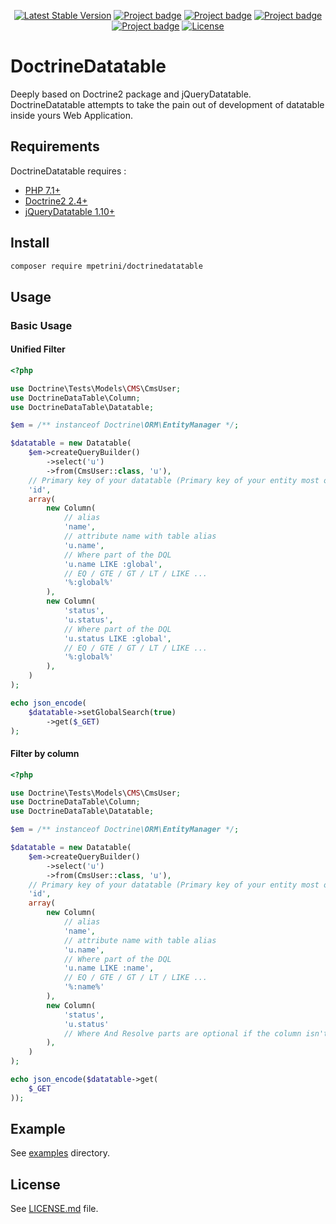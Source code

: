 <p align="center">
<a href="https://packagist.org/packages/mpetrini/doctrinedatatable"><img src="https://poser.pugx.org/mpetrini/doctrinedatatable/v/stable.svg" alt="Latest Stable Version"></a>
<a class="append-right-8" href="https://codeclimate.com/github/mathieupetrini/doctrinedatatable/maintainability" rel="noopener noreferrer" target="_blank"><img alt="Project badge" aria-hidden="true" class="project-badge" src="https://api.codeclimate.com/v1/badges/2610efbb2a769e72c4e8/maintainability"></a>
<a class="append-right-8" href="https://scrutinizer-ci.com/g/mathieupetrini/doctrinedatatable" rel="noopener noreferrer" target="_blank"><img alt="Project badge" aria-hidden="true" class="project-badge" src="https://scrutinizer-ci.com/g/mathieupetrini/doctrinedatatable/badges/quality-score.png?b=master"></a>
<a class="append-right-8" href="https://gitlab.com/mpetrini/doctrinedatatable" rel="noopener noreferrer" target="_blank"><img alt="Project badge" aria-hidden="true" class="project-badge" src="https://gitlab.com/mpetrini/doctrinedatatable/badges/master/coverage.svg"></a>
<a class="append-right-8" href="https://gitlab.com/mpetrini/doctrinedatatable" rel="noopener noreferrer" target="_blank"><img alt="Project badge" aria-hidden="true" class="project-badge" src="https://gitlab.com/mpetrini/doctrinedatatable/badges/master/pipeline.svg"></a>
<a href="https://packagist.org/packages/mpetrini/doctrinedatatable"><img src="https://poser.pugx.org/mpetrini/doctrinedatatable/license.svg" alt="License"></a>
</p>

# DoctrineDatatable

Deeply based on Doctrine2 package and jQueryDatatable. DoctrineDatatable attempts to take the pain out of development of 
datatable inside yours Web Application.

## Requirements

DoctrineDatatable requires : 

* <a href="http://php.net/">PHP 7.1+</a>
* <a href="https://github.com/doctrine/doctrine2">Doctrine2 2.4+</a>
* <a href="https://github.com/DataTables/DataTables">jQueryDatatable 1.10+</a>

## Install

```bash
composer require mpetrini/doctrinedatatable
```

## Usage

### Basic Usage

#### Unified Filter


```php
<?php

use Doctrine\Tests\Models\CMS\CmsUser;
use DoctrineDataTable\Column;
use DoctrineDataTable\Datatable;

$em = /** instanceof Doctrine\ORM\EntityManager */;

$datatable = new Datatable(
    $em->createQueryBuilder()
        ->select('u')
        ->from(CmsUser::class, 'u'),
    // Primary key of your datatable (Primary key of your entity most of the time)
    'id',
    array(
        new Column(
            // alias
            'name',
            // attribute name with table alias
            'u.name',
            // Where part of the DQL
            'u.name LIKE :global',
            // EQ / GTE / GT / LT / LIKE ...
            '%:global%'
        ),
        new Column(
            'status',
            'u.status',
            // Where part of the DQL
            'u.status LIKE :global',
            // EQ / GTE / GT / LT / LIKE ...
            '%:global%'
        ),
    )
);

echo json_encode(
    $datatable->setGlobalSearch(true)
        ->get($_GET)
);
```

#### Filter by column

```php
<?php

use Doctrine\Tests\Models\CMS\CmsUser;
use DoctrineDataTable\Column;
use DoctrineDataTable\Datatable;

$em = /** instanceof Doctrine\ORM\EntityManager */;

$datatable = new Datatable(
    $em->createQueryBuilder()
        ->select('u')
        ->from(CmsUser::class, 'u'),
    // Primary key of your datatable (Primary key of your entity most of the time)
    'id',
    array(
        new Column(
            // alias
            'name',
            // attribute name with table alias
            'u.name',
            // Where part of the DQL
            'u.name LIKE :name',
            // EQ / GTE / GT / LT / LIKE ...
            '%:name%'
        ),
        new Column(
            'status',
            'u.status'
            // Where And Resolve parts are optional if the column isn't filtered
        ),
    )
);

echo json_encode($datatable->get(
    $_GET
));
```

## Example

See <a href="https://gitlab.com/mpetrini/doctrinedatatable/blob/master/examples">examples</a> directory.

## License

See <a href="https://gitlab.com/mpetrini/doctrinedatatable/blob/master/LICENSE">LICENSE.md</a> file.
